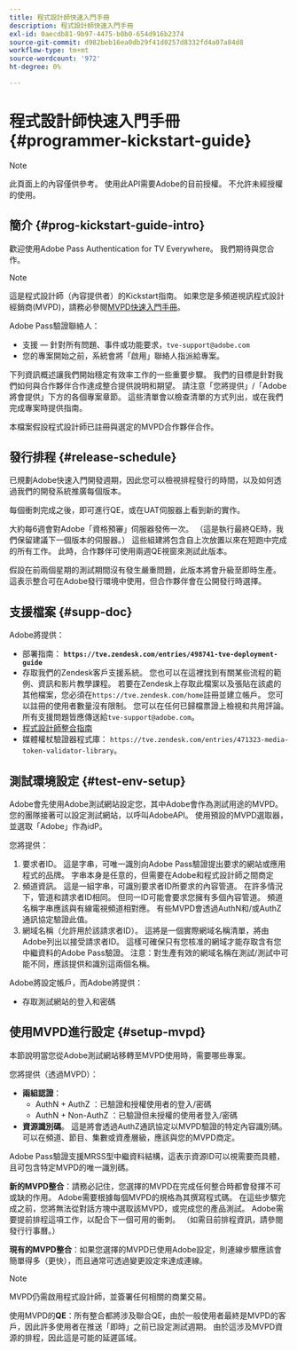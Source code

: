 ```yaml
---
title: 程式設計師快速入門手冊
description: 程式設計師快速入門手冊
exl-id: 0aecdb81-9b97-4475-b0b0-654d916b2374
source-git-commit: d982beb16ea0db29f41d0257d8332fd4a07a84d8
workflow-type: tm+mt
source-wordcount: '972'
ht-degree: 0%

---
```


# 程式設計師快速入門手冊 {#programmer-kickstart-guide}

>[!NOTE]
>
>此頁面上的內容僅供參考。 使用此API需要Adobe的目前授權。 不允許未經授權的使用。

## 簡介 {#prog-kickstart-guide-intro}

歡迎使用Adobe Pass Authentication for TV Everywhere。 我們期待與您合作。

>[!NOTE]
>
>這是程式設計師（內容提供者）的Kickstart指南。 如果您是多頻道視訊程式設計經銷商(MVPD)，請務必參閱[MVPD快速入門手冊](/help/authentication/kickstart/mvpd-kickstart-guide.md)。


Adobe Pass驗證聯絡人：

* 支援 — 針對所有問題、事件或功能要求，`tve-support@adobe.com`
* 您的專案開始之前，系統會將「啟用」聯絡人指派給專案。

下列資訊概述讓我們開始穩定有效率工作的一些重要步驟。 我們的目標是針對我們如何與合作夥伴合作達成整合提供說明和期望。 請注意「您將提供」/「Adobe將會提供」下方的各個專案章節。 這些清單會以檢查清單的方式列出，或在我們完成專案時提供指南。

本檔案假設程式設計師已註冊與選定的MVPD合作夥伴合作。

## 發行排程 {#release-schedule}

已規劃Adobe快速入門開發週期，因此您可以檢視排程發行的時間，以及如何透過我們的開發系統推廣每個版本。

每個衝刺完成之後，即可進行QE，或在UAT伺服器上看到新的實作。

大約每6週會對Adobe「資格預審」伺服器發佈一次。 （這是執行最終QE時，我們保留建議下一個版本的伺服器。） 這些組建將包含自上次放置以來在短跑中完成的所有工作。 此時，合作夥伴可使用兩週QE視窗來測試此版本。

假設在前兩個星期的測試期間沒有發生嚴重問題，此版本將會升級至即時生產。 這表示整合可在Adobe發行環境中使用，但合作夥伴會在公開發行時選擇。

<!--For the latest release schedule information, see the Release Calendar.-->

## 支援檔案 {#supp-doc}

Adobe將提供：

* 部署指南： **`https://tve.zendesk.com/entries/498741-tve-deployment-guide`**
* 存取我們的Zendesk客戶支援系統。 您也可以在這裡找到有關某些流程的範例、資訊和影片教學課程。 若要在Zendesk上存取此檔案以及張貼在該處的其他檔案，您必須在`https://tve.zendesk.com/home`註冊並建立帳戶。 您可以註冊的使用者數量沒有限制。  您可以在任何已歸檔票證上檢視和共用評論。 所有支援問題皆應傳送給`tve-support@adobe.com`。
* [程式設計師整合指南](/help/authentication/integration-guide-programmers/programmer-integration-guide-overview.md)
* 媒體權杖驗證器程式庫： `https://tve.zendesk.com/entries/471323-media-token-validator-library`。

## 測試環境設定 {#test-env-setup}

Adobe會先使用Adobe測試網站設定您，其中Adobe會作為測試用途的MVPD。 您的團隊接著可以設定測試網站，以呼叫AdobeAPI。 使用預設的MVPD選取器，並選取「Adobe」作為idP。

您將提供：

1. 要求者ID。 這是字串，可唯一識別向Adobe Pass驗證提出要求的網站或應用程式的品牌。 字串本身是任意的，但需要在Adobe和程式設計師之間商定
1. 頻道資訊。 這是一組字串，可識別要求者ID所要求的內容管道。 在許多情況下，管道和請求者ID相同。 但同一ID可能會要求您擁有多個內容管道。 頻道名稱字串應該與有線電視頻道相對應。 有些MVPD會透過AuthN和/或AuthZ通訊協定驗證此值。
1. 網域名稱（允許用於該請求者ID）。 這將是一個實際網域名稱清單，將由Adobe列出以接受請求者ID。 這樣可確保只有您核准的網域才能存取含有您中繼資料的Adobe Pass驗證。 注意：對生產有效的網域名稱在測試/測試中可能不同，應該提供和識別這兩個名稱。

Adobe將設定帳戶，而Adobe將提供：

* 存取測試網站的登入和密碼

## 使用MVPD進行設定 {#setup-mvpd}

本節說明當您從Adobe測試網站移轉至MVPD使用時，需要哪些專案。

您將提供（透過MVPD）：

* **兩組認證**：
   * AuthN + AuthZ ：已驗證和授權使用者的登入/密碼
   * AuthN + Non-AuthZ ：已驗證但未授權的使用者登入/密碼
* **資源識別碼**。 這是將會透過AuthZ通訊協定以MVPD驗證的特定內容識別碼。 可以在頻道、節目、集數或資產層級，應該與您的MVPD商定。

Adobe Pass驗證支援MRSS型中繼資料結構，這表示資源ID可以視需要而具體，且可包含特定MVPD的唯一識別碼。

**新的MVPD整合**：請務必記住，您選擇的MVPD在完成任何整合時都會發揮不可或缺的作用。 Adobe需要根據每個MVPD的規格為其撰寫程式碼。 在這些步驟完成之前，您將無法從對話方塊中選取該MVPD，或完成您的產品測試。 Adobe需要提前排程這項工作，以配合下一個可用的衝刺。 （如需目前排程資訊，請參閱發行行事曆。）

**現有的MVPD整合**：如果您選擇的MVPD已使用Adobe設定，則連線步驟應該會簡單得多（更快），而且通常可透過變更設定來達成連線。

>[!NOTE]
>
>MVPD仍需啟用程式設計師，並簽署任何相關的商業交易。

使用MVPD的&#x200B;**QE**：所有整合都將涉及聯合QE，由於一般使用者最終是MVPD的客戶，因此許多使用者在推送「即時」之前已設定測試週期。 由於這涉及MVPD資源的排程，因此這是可能的延遲區域。

<!--
>[RELATEDINFORMATION]
>[MVPD Kickstart Guide](help\authentication\mvpd-kickstart-guide.md)
-->
